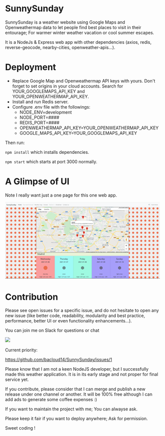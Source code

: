 # SunnySunday

SunnySunday is a weather website using Google Maps and Openweathermap data to let people find best places to visit in their entourage; For warmer winter weather vacation or cool summer escapes. 

It is a NodeJs & Express web app with other dependencies (axios, redis, reverse-geocode, nearby-cities, openweather-apis...).


# Deployment

- Replace Google Map and Openweathermap API keys with yours. Don't forget to set origins in your cloud accounts. Search for YOUR_GOOGLEMAPS_API_KEY and YOUR_OPENWEATHERMAP_API_KEY.
- Install and run Redis server.
- Configure .env file with the followings:
    - NODE_ENV=development
    - NODE_PORT=####
    - REDIS_PORT=####
    - OPENWEATHERMAP_API_KEY=YOUR_OPENWEATHERMAP_API_KEY
    - GOOGLE_MAPS_API_KEY=YOUR_GOOGLEMAPS_API_KEY

Then run:

`npm install` which installs dependencies.

`npm start` which starts at port 3000 normally.

# A Glimpse of UI

Note I really want just a one page for this one web app.

![capture](Capture.PNG)

# Contribution

Please see open issues for a specific issue, and do not hesitate to open any new issue (like better code, readability, modularity and best practice, performance, better UI or even functionality enhancements...).

You can join me on Slack for questions or chat
 
[<img src="https://img.shields.io/badge/slack-join%20us-blueviolet">](bacloud.slack.com) 

Current priority: 

https://github.com/bacloud14/SunnySunday/issues/1

Please know that I am not a keen NodeJS developer, but I successfully made this weather application. It is in its early stage and not proper for final service yet.

If you contribute, please consider that I can merge and publish a new release under one channel or another. It will be 100% free although I can add ads to generate some coffee expenses :)

If you want to maintain the project with me; You can alwayse ask.

Please keep it fair if you want to deploy anywhere; Ask for permission.

Sweet coding !
